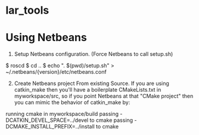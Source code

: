 # lar_tools



# Using Netbeans

1. Setup Netbeans configuration. (Force Netbeans to call setup.sh)

$ roscd
$ cd ..
$ echo ". $(pwd)/setup.sh" > ~/.netbeans/{version}/etc/netbeans.conf

2. Create Netbeans project From existing Source. If you are using catkin_make then you'll have a boilerplate CMakeLists.txt in myworkspace/src, so if you point Netbeans at that "CMake project" then you can mimic the behavior of catkin_make by:

running cmake in myworkspace/build
passing -DCATKIN_DEVEL_SPACE=../devel to cmake
passing -DCMAKE_INSTALL_PREFIX=../install to cmake

